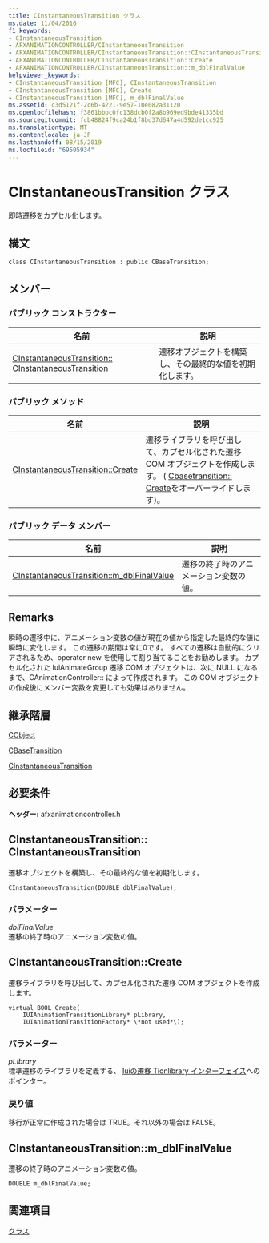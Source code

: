 ```yaml
---
title: CInstantaneousTransition クラス
ms.date: 11/04/2016
f1_keywords:
- CInstantaneousTransition
- AFXANIMATIONCONTROLLER/CInstantaneousTransition
- AFXANIMATIONCONTROLLER/CInstantaneousTransition::CInstantaneousTransition
- AFXANIMATIONCONTROLLER/CInstantaneousTransition::Create
- AFXANIMATIONCONTROLLER/CInstantaneousTransition::m_dblFinalValue
helpviewer_keywords:
- CInstantaneousTransition [MFC], CInstantaneousTransition
- CInstantaneousTransition [MFC], Create
- CInstantaneousTransition [MFC], m_dblFinalValue
ms.assetid: c3d5121f-2c6b-4221-9e57-10e082a31120
ms.openlocfilehash: f3861bbbc0fc138dcb0f2a8b969ed9bde41335bd
ms.sourcegitcommit: fcb48824f9ca24b1f8bd37d647a4d592de1cc925
ms.translationtype: MT
ms.contentlocale: ja-JP
ms.lasthandoff: 08/15/2019
ms.locfileid: "69505934"
---
```

# <a name="cinstantaneoustransition-class"></a>CInstantaneousTransition クラス

即時遷移をカプセル化します。

## <a name="syntax"></a>構文

```
class CInstantaneousTransition : public CBaseTransition;
```

## <a name="members"></a>メンバー

### <a name="public-constructors"></a>パブリック コンストラクター

|名前|説明|
|----------|-----------------|
|[CInstantaneousTransition:: CInstantaneousTransition](#cinstantaneoustransition)|遷移オブジェクトを構築し、その最終的な値を初期化します。|

### <a name="public-methods"></a>パブリック メソッド

|名前|説明|
|----------|-----------------|
|[CInstantaneousTransition::Create](#create)|遷移ライブラリを呼び出して、カプセル化された遷移 COM オブジェクトを作成します。 ( [Cbasetransition:: Create](../../mfc/reference/cbasetransition-class.md#create)をオーバーライドします)。|

### <a name="public-data-members"></a>パブリック データ メンバー

|名前|説明|
|----------|-----------------|
|[CInstantaneousTransition::m_dblFinalValue](#m_dblfinalvalue)|遷移の終了時のアニメーション変数の値。|

## <a name="remarks"></a>Remarks

瞬時の遷移中に、アニメーション変数の値が現在の値から指定した最終的な値に瞬時に変化します。 この遷移の期間は常に0です。 すべての遷移は自動的にクリアされるため、operator new を使用して割り当てることをお勧めします。 カプセル化された IuiAnimateGroup 遷移 COM オブジェクトは、次に NULL になるまで、CAnimationController:: によって作成されます。 この COM オブジェクトの作成後にメンバー変数を変更しても効果はありません。

## <a name="inheritance-hierarchy"></a>継承階層

[CObject](../../mfc/reference/cobject-class.md)

[CBaseTransition](../../mfc/reference/cbasetransition-class.md)

[CInstantaneousTransition](../../mfc/reference/cinstantaneoustransition-class.md)

## <a name="requirements"></a>必要条件

**ヘッダー:** afxanimationcontroller.h

##  <a name="cinstantaneoustransition"></a>CInstantaneousTransition:: CInstantaneousTransition

遷移オブジェクトを構築し、その最終的な値を初期化します。

```
CInstantaneousTransition(DOUBLE dblFinalValue);
```

### <a name="parameters"></a>パラメーター

*dblFinalValue*<br/>
遷移の終了時のアニメーション変数の値。

##  <a name="create"></a>  CInstantaneousTransition::Create

遷移ライブラリを呼び出して、カプセル化された遷移 COM オブジェクトを作成します。

```
virtual BOOL Create(
    IUIAnimationTransitionLibrary* pLibrary,
    IUIAnimationTransitionFactory* \*not used*\);
```

### <a name="parameters"></a>パラメーター

*pLibrary*<br/>
標準遷移のライブラリを定義する、 [Iuiの遷移 Tionlibrary インターフェイス](/windows/win32/api/uianimation/nn-uianimation-iuianimationtransitionlibrary)へのポインター。

### <a name="return-value"></a>戻り値

移行が正常に作成された場合は TRUE。それ以外の場合は FALSE。

##  <a name="m_dblfinalvalue"></a>  CInstantaneousTransition::m_dblFinalValue

遷移の終了時のアニメーション変数の値。

```
DOUBLE m_dblFinalValue;
```

## <a name="see-also"></a>関連項目

[クラス](../../mfc/reference/mfc-classes.md)
